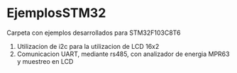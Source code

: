 # EjemplosSTM32
Carpeta con ejemplos desarrollados para STM32F103C8T6

1. Utilizacion de i2c para la utilizacion de LCD 16x2
2. Comunicacion UART, mediante rs485, con analizador de energia MPR63 y muestreo en LCD


